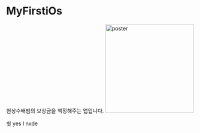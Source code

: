 # MyFirstiOs
현상수배범의 보상금을 책정해주는 앱입니다.
<img width="236" alt="poster" src="https://user-images.githubusercontent.com/56497471/217777662-936ca8f3-7466-48d4-9c5d-577f0ec6c5f0.png">

쉿 yes I nxde
